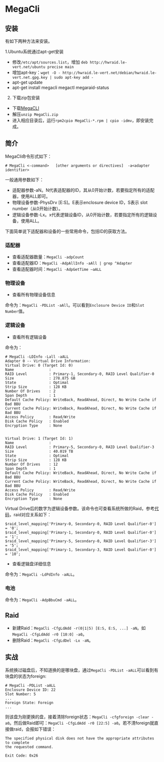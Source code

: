 # MegaCli

## 安装

有如下两种方法来安装。

1.Ubuntu系统通过apt-get安装
 - 修改`/etc/apt/sources.list`，增加 `deb http://hwraid.le-vert.net/ubuntu precise main`
 - 增加apt-key：`wget -O - http://hwraid.le-vert.net/debian/hwraid.le-vert.net.gpg.key | sudo apt-key add -`
 - apt-get update
 - apt-get install megacli megactl megaraid-status

2. 下载zip包安装
 - 下载[MegaCLI](http://www.lsi.com/support/Pages/download-results.aspx?keyword=megacli)
 - 解压`unzip MegaCli.zip`
 - 进入相应目录后，运行`rpm2cpio MegaCli-*.rpm | cpio -idmv`，即安装完成。

## 简介

MegaCli命令形式如下：
```
# MegaCli <-command>   [other arguments or directives]  -a<adapter identifier>
```

一般通用参数如下：

- 适配器参数-aN。N代表适配器的ID，其从0开始计数，若要指定所有的适配器，使用ALL即可。
- 物理设备参数-PhysDrv [E:S]。E表示enclosure device ID，S表示 slot number（从0开始计数）。
- 逻辑设备参数-Lx。x代表逻辑设备ID，从0开始计数，若要指定所有的逻辑设备，使用ALL。

下面简单说下适配器和设备的一些常用命令，包括ID的获取方法。

### 适配器

- 查看适配器数量：`MegaCli -adpCount`
- 查看适配器ID：`MegaCli -AdpAllInfo -aAll | grep ^Adapter`
- 查看适配器时间：`MegaCli -AdpGetTime –aALL`

### 物理设备

- 查看所有物理设备信息

命令为：`MegaCli -PDList -aAll`。可以看到`Enclosure Device ID`和`Slot Number`值。

### 逻辑设备

- 查看所有逻辑设备

命令为：
```
# MegaCli -LDInfo -Lall -aALL
Adapter 0 -- Virtual Drive Information:
Virtual Drive: 0 (Target Id: 0)
Name                :
RAID Level          : Primary-1, Secondary-0, RAID Level Qualifier-0
Size                : 278.875 GB
State               : Optimal
Strip Size          : 128 KB
Number Of Drives    : 2
Span Depth          : 1
Default Cache Policy: WriteBack, ReadAhead, Direct, No Write Cache if Bad BBU
Current Cache Policy: WriteBack, ReadAhead, Direct, No Write Cache if Bad BBU
Access Policy       : Read/Write
Disk Cache Policy   : Enabled
Encryption Type     : None


Virtual Drive: 1 (Target Id: 1)
Name                :
RAID Level          : Primary-5, Secondary-0, RAID Level Qualifier-3
Size                : 40.019 TB
State               : Optimal
Strip Size          : 128 KB
Number Of Drives    : 12
Span Depth          : 1
Default Cache Policy: WriteBack, ReadAhead, Direct, No Write Cache if Bad BBU
Current Cache Policy: WriteBack, ReadAhead, Direct, No Write Cache if Bad BBU
Access Policy       : Read/Write
Disk Cache Policy   : Enabled
Encryption Type     : None  
```

Virtual Drive后的数字为逻辑设备参数。该命令也可查看系统所做的Raid，参考[代码](http://tools.rapidsoft.de/perc/rs_check_raid_perc5i.class.php.txt)，raid对应关系如下：
```
$raid_level_mapping['Primary-0, Secondary-0, RAID Level Qualifier-0'] = '0';
$raid_level_mapping['Primary-1, Secondary-0, RAID Level Qualifier-0'] = '1';
$raid_level_mapping['Primary-5, Secondary-0, RAID Level Qualifier-3'] = '5';
$raid_level_mapping['Primary-1, Secondary-3, RAID Level Qualifier-0'] = '10';
```

- 查看逻辑盘详细信息

命令为：`MegaCli -LdPdInfo -aALL`。

### 电池

命令为：`MegaCli -AdpBbuCmd -aALL`。


## Raid

- 新建Raid：`MegaCli -CfgLdAdd -r(0|1|5) [E:S, E:S, ...] -aN`。如`MegaCli -CfgLdAdd -r0 [10:0] -a0`。
- 删除Raid：`MegaCli -CfgLdDel -Lx -aN`。

## 实战

系统换过磁盘后，不知道换的是哪块盘，通过`MegaCli -PDList -aALL`可以看到有块盘的状态为foreign:
```
# MegaCli -PDList -aALL
Enclosure Device ID: 22
Slot Number: 5
...
Foreign State: Foreign
...

```

则该盘为刚更换的盘，接着清除foreign状态：`MegaCli -cfgforeign -clear -a0`。然后做Raid即可：`MegaCli -CfgLdAdd -r0 [22:5] -a0`。若不清foreign就直接做raid，会报如下错误：

```
The specified physical disk does not have the appropriate attributes to complete
the requested command.

Exit Code: 0x26
```


